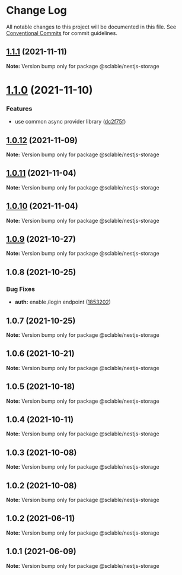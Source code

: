 # Change Log

All notable changes to this project will be documented in this file.
See [Conventional Commits](https://conventionalcommits.org) for commit guidelines.

## [1.1.1](https://github.com/sclable/nestjs-libs/compare/@sclable/nestjs-storage@1.1.0...@sclable/nestjs-storage@1.1.1) (2021-11-11)

**Note:** Version bump only for package @sclable/nestjs-storage





# [1.1.0](https://github.com/sclable/nestjs-libs/compare/@sclable/nestjs-storage@1.0.12...@sclable/nestjs-storage@1.1.0) (2021-11-10)


### Features

* use common async provider library ([dc2f75f](https://github.com/sclable/nestjs-libs/commit/dc2f75f2e44b2aa283bbd3f3de20418604fb48fb))





## [1.0.12](https://github.com/sclable/nestjs-libs/compare/@sclable/nestjs-storage@1.0.11...@sclable/nestjs-storage@1.0.12) (2021-11-09)

**Note:** Version bump only for package @sclable/nestjs-storage





## [1.0.11](https://github.com/sclable/nestjs-libs/compare/@sclable/nestjs-storage@1.0.10...@sclable/nestjs-storage@1.0.11) (2021-11-04)

**Note:** Version bump only for package @sclable/nestjs-storage





## [1.0.10](https://github.com/sclable/nestjs-libs/compare/@sclable/nestjs-storage@1.0.9...@sclable/nestjs-storage@1.0.10) (2021-11-04)

**Note:** Version bump only for package @sclable/nestjs-storage





## [1.0.9](https://github.com/sclable/nestjs-libs/compare/@sclable/nestjs-storage@1.0.8...@sclable/nestjs-storage@1.0.9) (2021-10-27)

**Note:** Version bump only for package @sclable/nestjs-storage





## 1.0.8 (2021-10-25)


### Bug Fixes

* **auth:** enable /login endpoint ([1853202](https://github.com/sclable/nestjs-libs/commit/1853202630ae9219ec412c8cddf7b557435ee22a))





## 1.0.7 (2021-10-25)

**Note:** Version bump only for package @sclable/nestjs-storage





## 1.0.6 (2021-10-21)

**Note:** Version bump only for package @sclable/nestjs-storage





## 1.0.5 (2021-10-18)

**Note:** Version bump only for package @sclable/nestjs-storage





## 1.0.4 (2021-10-11)

**Note:** Version bump only for package @sclable/nestjs-storage





## 1.0.3 (2021-10-08)

**Note:** Version bump only for package @sclable/nestjs-storage





## 1.0.2 (2021-10-08)

**Note:** Version bump only for package @sclable/nestjs-storage





## 1.0.2 (2021-06-11)

**Note:** Version bump only for package @sclable/nestjs-storage





## 1.0.1 (2021-06-09)

**Note:** Version bump only for package @sclable/nestjs-storage
